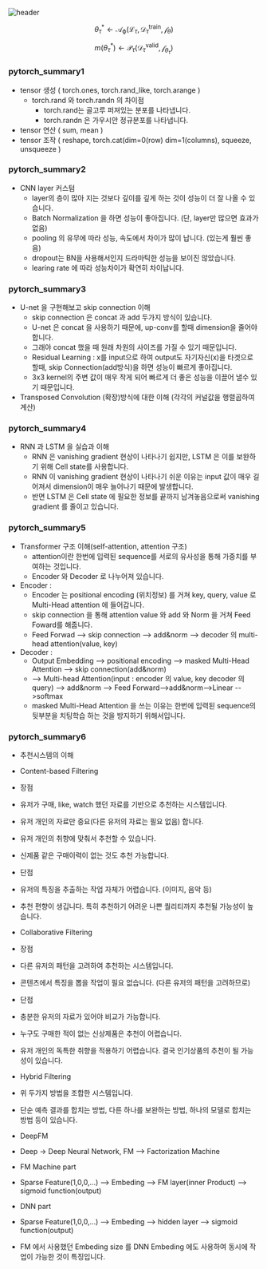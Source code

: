 ![header](https://capsule-render.vercel.app/api?type=waving&color=auto&height=200&text=Welcome!%20&fontSize=60&fontAlignY=40&desc=I'm%20joonho)

$$\theta^*_\tau \leftarrow \mathcal{A_\phi}(\mathcal{L}_\tau,\mathcal{D}_\tau^{\text{train}},\mathcal{f}_\theta)$$

$$m(\theta^*_\tau)\leftarrow \mathcal{P}_\tau(\mathcal{D}_\tau^{\text{valid}},\mathcal{f}_\theta_\tau)$$

### pytorch_summary1
* tensor 생성 ( torch.ones, torch.rand_like, torch.arange )
  * torch.rand 와 torch.randn 의 차이점 
    * torch.rand는 골고루 퍼져있는 분포를 나타냅니다.
    * torch.randn 은 가우시안 정규분포를 나타냅니다.
* tensor 연산 ( sum, mean )
* tensor 조작 ( reshape, torch.cat(dim=0(row) dim=1(columns), squeeze, unsqueeze )

### pytorch_summary2
* CNN layer 커스텀
  * layer의 층이 많아 지는 것보다 깊이를 깊게 하는 것이 성능이 더 잘 나올 수 있습니다.
  * Batch Normalization 을 하면 성능이 좋아집니다. (단, layer만 많으면 효과가 없음)
  * pooling 의 유무에 따라 성능, 속도에서 차이가 많이 납니다. (있는게 훨씬 좋음)
  * dropout는 BN을 사용해서인지 드라마틱한 성능을 보이진 않았습니다.
  * learing rate 에 따라 성능차이가 확연히 차이납니다.

### pytorch_summary3
* U-net 을 구현해보고 skip connection 이해
  * skip connection 은 concat 과 add 두가지 방식이 있습니다.
  * U-net 은 concat 을 사용하기 때문에, up-conv를 할때 dimension을 줄어야 합니다.
  * 그래야 concat 했을 때 원래 차원의 사이즈를 가질 수 있기 때문입니다.
   * Residual Learning : x를 input으로 하여 output도 자기자신(x)을 타겟으로 할때, skip Connection(add방식)을 하면 성능이 빠르게 좋아집니다.
   * 3x3 kernel의 주변 값이 매우 작게 되어 빠르게 더 좋은 성능을 이끌어 낼수 있기 때문입니다.
 * Transposed Convolution (확장)방식에 대한 이해 (각각의 커널값을 행렬곱하여 계산)

### pytorch_summary4
* RNN 과 LSTM 을 실습과 이해
  * RNN 은 vanishing gradient 현상이 나타나기 쉽지만, LSTM 은 이를 보완하기 위해 Cell state를 사용합니다.
  * RNN 이 vanishing gradient 현상이 나타나기 쉬운 이유는 input 값이 매우 길어져서 dimension이 매우 늘어나기 때문에 발생합니다.
  * 반면 LSTM 은 Cell state 에 필요한 정보를 끝까지 남겨놓음으로써 vanishing gradient 를 줄이고 있습니다.
  
### pytorch_summary5
* Transformer 구조 이해(self-attention, attention 구조)
  * attention이란 한번에 입력된 sequence를 서로의 유사성을 통해 가중치를 부여하는 것입니다.
  * Encoder 와 Decoder 로 나누어져 있습니다.
* Encoder :
   * Encoder 는 positional encoding (위치정보) 를 거쳐 key, query, value 로 Multi-Head attention 에 들어갑니다.
   * skip connection 을 통해 attention value 와 add 와 Norm 을 거쳐 Feed Foward를 해줍니다.
   * Feed Forwad --> skip connection --> add&norm --> decoder 의 multi-head attention(value, key)
* Decoder :
   * Output Embedding --> positional encoding --> masked Multi-Head Attention --> skip connection(add&norm)
   * --> Multi-head Attention(input : encoder 의 value, key decoder 의 query) --> add&norm --> Feed Forward-->add&norm-->Linear -->softmax
   * masked Multi-Head Attention 을 쓰는 이유는 한번에 입력된 sequence의 뒷부분을 치팅학습 하는 것을 방지하기 위해서입니다.
   
### pytorch_summary6
* 추천시스템의 이해
* Content-based Filtering
 * 장점
  * 유저가 구매, like, watch 했던 자료를 기반으로 추천하는 시스템입니다.
  * 유저 개인의 자료만 중요(다른 유저의 자료는 필요 없음) 합니다.
  * 유저 개인의 취향에 맞춰서 추천할 수 있습니다.
  * 신제품 같은 구매이력이 없는 것도 추천 가능합니다.
 * 단점
  * 유저의 특징을 추출하는 작업 자체가 어렵습니다. (이미지, 음악 등)
  * 추천 편향이 생깁니다. 특히 추천하기 어려운 나쁜 퀄리티까지 추천될 가능성이 높습니다.
 
* Collaborative Filtering
 * 장점
  * 다른 유저의 패턴을 고려하여 추천하는 시스템입니다.
  * 콘텐츠에서 특징을 뽑을 작업이 필요 없습니다. (다른 유저의 패턴을 고려하므로)
 * 단점
  * 충분한 유저의 자료가 있어야 비교가 가능합니다.
  * 누구도 구매한 적이 없는 신상제품은 추천이 어렵습니다.
  * 유저 개인의 독특한 취향을 적용하기 어렵습니다. 결국 인기상품의 추천이 될 가능성이 있습니다.
  
  
* Hybrid Filtering
 * 위 두가지 방법을 조합한 시스템입니다.
 * 단순 예측 결과를 합치는 방법, 다른 하나를 보완하는 방법, 하나의 모델로 합치는 방법 등이 있습니다.
 
* DeepFM
 * Deep -> Deep Neural Network,    FM --> Factorization Machine
 * FM Machine part
  * Sparse Feature(1,0,0,...) --> Embeding --> FM layer(inner Product) --> sigmoid function(output)
 * DNN part 
  * Sparse Feature(1,0,0,...) --> Embeding --> hidden layer --> sigmoid function(output)
 * FM 에서 사용했던 Embeding size 를 DNN Embeding 에도 사용하여 동시에 작업이 가능한 것이 특징입니다.
 
 
  
